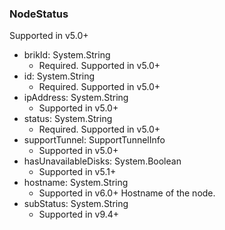 ### NodeStatus
Supported in v5.0+

- brikId: System.String
  - Required. Supported in v5.0+
- id: System.String
  - Required. Supported in v5.0+
- ipAddress: System.String
  - Supported in v5.0+
- status: System.String
  - Required. Supported in v5.0+
- supportTunnel: SupportTunnelInfo
  - Supported in v5.0+
- hasUnavailableDisks: System.Boolean
  - Supported in v5.1+
- hostname: System.String
  - Supported in v6.0+
  Hostname of the node.
- subStatus: System.String
  - Supported in v9.4+

